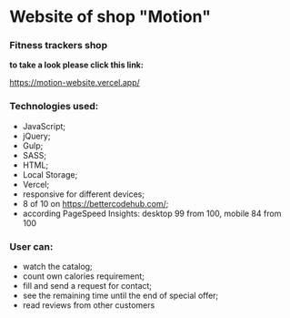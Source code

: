 # Website of shop "Motion"
### Fitness trackers shop
**to take a look please click this link:** 

https://motion-website.vercel.app/

### Technologies used: 
* JavaScript;
* jQuery;
* Gulp;
* SASS;
* HTML;
* Local Storage;
* Vercel;
* responsive for different devices;
* 8 of 10 on https://bettercodehub.com/;
* according PageSpeed Insights: desktop 99 from 100, mobile 84 from 100

### User can:
* watch the catalog;
* count own calories requirement;
* fill and send a request for contact;
* see the remaining time until the end of special offer;
* read reviews from other customers
